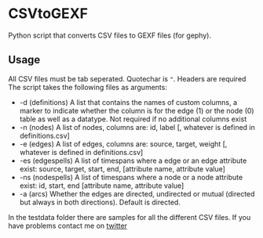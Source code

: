 # CSVtoGEXF
Python script that converts CSV files to GEXF files (for gephy).


## Usage
All CSV files must be tab seperated.  Quotechar is `"`. Headers are required
The script takes the following files as arguments:
* -d (definitions) A list that contains the names of custom columns, a marker to indicate whether the column is for the edge (1) or the node (0) table as well as a datatype. Not required if no additional columns exist
* -n (nodes) A list of nodes, columns are: id, label [, whatever is defined in definitions.csv]
* -e (edges) A list of edges, columns are: source, target, weight [, whatever is defined in definitions.csv]
* -es (edgespells) A list of timespans where a edge or an edge attribute exist: source, target, start, end, [attribute name, attribute value]
* -ns (nodespells) A list of timespans where a node or a node attribute exist: id, start, end [attribute name, attribute value]
* -a (arcs) Whether the edges are directed, undirected or mutual (directed but always in both directions). Default is directed.

In the testdata folder there are samples for all the different CSV files. If you have problems contact me on [twitter](https://twitter.com/oerpli)
